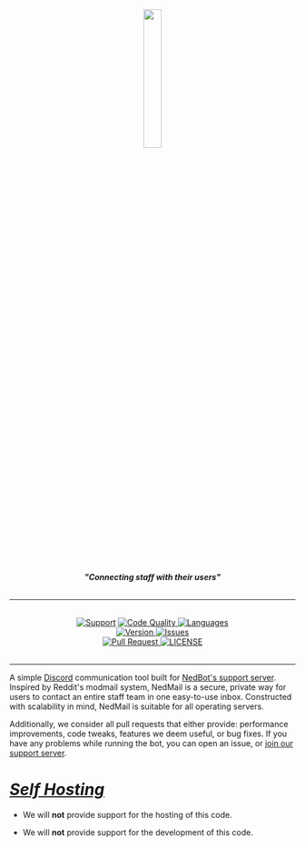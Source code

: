 <div align="center">
    <img src="https://cdn.discordapp.com/attachments/539148571719761920/690646452237631578/icon-black.png" align="center" width=25%>
  <br>
  <br>
    <strong> <i>"Connecting staff with their users"</i></strong>
  <br>
  <br>
  <hr>
  <br>
  <a href="https://discord.gg/n5GWyxZ">
    <img src="https://img.shields.io/discord/502930687503106068.svg?colorB=Blue&logo=discord&label=Support&style=for-the-badge" alt="Support"></a>

<a href="https://app.codacy.com/manual/T3NED/NedMail/dashboard?bid=17110660">
    <img src="https://img.shields.io/codacy/grade/d009d9fcc9f64fda85d205d2d7c7476b?logo=codacy&style=for-the-badge" alt="Code Quality">
</a>

<a href="https://github.com/T3NED/NedMail">
    <img src="https://img.shields.io/github/languages/top/T3NED/NedMail?logo=javascript&color=yellow&logoColor=yellow&style=for-the-badge" alt="Languages">
</a>
<br>
<a href="https://github.com/T3NED/NedMail">
    <img src="https://img.shields.io/github/package-json/v/T3NED/NedMail?logo=npm&style=for-the-badge" alt="Version">
</a>

<a href="https://github.com/T3NED/NedMail/issues">
    <img src="https://img.shields.io/github/issues/T3NED/NedMail?color=red&logo=github&logoColor=red&style=for-the-badge" alt="Issues">
</a>

<br>

<a href="https://github.com/T3NED/NedMail/pulls">
    <img src="https://img.shields.io/github/issues-pr/T3NED/NedMail?logo=github&logoColor=brightgreen&style=for-the-badge" alt="Pull Request">
</a>
<a href="https://github.com/T3NED/NedMail/blob/master/LICENSE"><img src="https://img.shields.io/github/license/T3NED/NedMail?color=37f149&style=for-the-badge" alt="LICENSE">
</a>

<br>
<br>

</div>

<hr>

A simple [Discord](https://discordapp.com/) communication tool built for [NedBot's support server](https://discord.gg/n5GWyxZ "Discord invite"). Inspired by Reddit's modmail system, NedMail is a secure, private way for users to contact an entire staff team in one easy-to-use inbox. Constructed with scalability in mind, NedMail is suitable for all operating servers.

Additionally, we consider all pull requests that either provide: performance improvements, code tweaks, features we deem useful, or bug fixes. If you have any problems while running the bot, you can open an issue, or [join our support server](https://discord.gg/n5GWyxZ "Discord invite").

# <i><B><u>Self Hosting</u></B></i>


- We will <b>not</b> provide support for the hosting of this code.


- We will <b>not</b> provide support for the development of this code.
